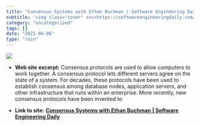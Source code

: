 ```yaml
---
title: "Consensus Systems with Ethan Buchman | Software Engineering Daily"
subtitle: '<img class="cover" src=https://softwareengineeringdaily.com/wp-content/uploads/2018/03/tendermint1.p...'
category: "uncategorized"
tags: []
date: "2021-04-06"
type: "rain"
---
```

<img class="cover" src=https://softwareengineeringdaily.com/wp-content/uploads/2018/03/tendermint1.png>



* **Web site excerpt:** Consensus protocols are used to allow computers to work together. A consensus protocol lets different servers agree on the state of a system. For decades, these protocols have been used to establish consensus among database nodes, application servers, and other infrastructure that runs within an enterprise. More recently, new consensus protocols have been invented to

* **Link to site:** **[Consensus Systems with Ethan Buchman | Software Engineering Daily](https://softwareengineeringdaily.com/2018/03/26/consensus-systems-with-ethan-buchman)**